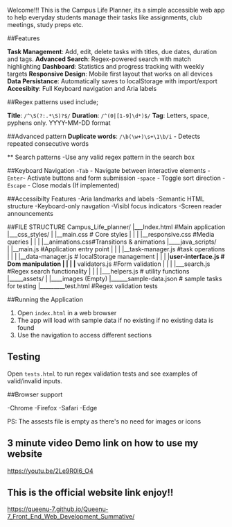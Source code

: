 Welcome!!!
This is the Campus Life Planner, its a simple accessible web app to help everyday students manage  their tasks like assignments, club meetings, study preps etc. 

##Features

**Task Management**: Add, edit, delete tasks with titles, due dates, duration and tags.
**Advanced Search**: Regex-powered search with match highlighting
**Dashboard**: Statistics and progress tracking with weekly targets
**Responsive Design**: Mobile first layout that works on all devices
**Data Persistance**: Automatically saves to localStorage with import/export
**Accesibity**: Full Keyboard navigation and Aria labels

##Regex patterns used include;

**Title**: `/^\S(?:.*\S)?$/`
**Duration**: `/^(0|[1-9]\d*)$/`
**Tag**: Letters, space, pyphens only.
YYYY-MM-DD format

##Advanced pattern 
**Duplicate words**: `/\b(\w+)\s+\1\b/i` - Detects repeated consecutive words

** Search patterns
-Use any valid regex pattern in the search box

##Keyboard Navigation
-`Tab` - Navigate between interactive elements
-`Enter`- Activate buttons and form submission
-`space` - Toggle sort direction
-`Escape` - Close modals (If implemented)

##Accessibilty Features
-Aria landmarks and labels
-Semantic HTML structure
-Keyboard-only navgation
-Visibl focus indicators
-Screen reader announcements

##FILE STRUCTURE
Campus_Life_planner/
|___Index.html #Main application
|___css_styles/
| |__main.css # Core styles
| |
| |__responsive.css #Media queries
| |
| |__animations.css#Transitions & animations
|____java_scripts/  
| |__main.js #Application entry point
| |
| |__task-manager.js #task operations
| |
| |__data-manager.js # localStorage management
| |
| |__user-interface.js # Dom manipulation
| |
| |__ validators.js #Form validation
| |
| |___search.js #Regex search functionality
| |
| |___helpers.js # utility functions
|_____assets/
| |____images (Empty)
|______sample-data.json # sample tasks for testing
|_________test.html #Regex validation tests

##Running the Application
1. Open `index.html` in a web browser
2. The app will load with sample data if no existing if no existing data is found
3. Use the navigation to access different sections

## Testing

Open `tests.html` to run regex validation tests and see examples of valid/invalid inputs.

##Browser support

-Chrome
-Firefox
-Safari
-Edge

PS: The assests file is empty as there's no need for images or icons

## 3 minute video Demo link on how to use my website 

https://youtu.be/2Le9R0l6_O4

## This is the official website link enjoy!! 

https://queenu-7.github.io/Queenu-7_Front_End_Web_Development_Summative/




